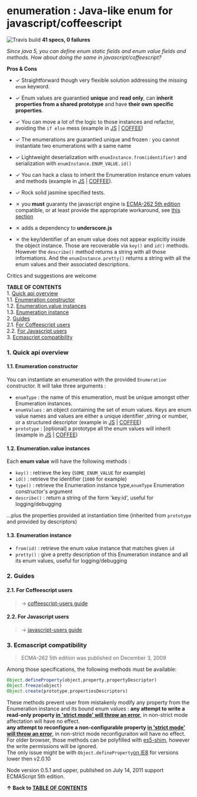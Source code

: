 <a name="top"></a>
enumeration : Java-like enum for javascript/coffeescript  
=========================================================
![Travis build](https://travis-ci.org/sveinburne/enumeration.svg?branch=master) 
**41 specs, 0 failures**

*Since java 5, you can define enum static fields and enum value fields and methods. 
How about doing the same in javascript/coffeescript?*  

**Pros & Cons**
- ✓ Straightforward though very flexible solution addressing the missing `enum` keyword.  
- ✓ Enum values are guarantied **unique** and **read only**, can **inherit properties from a shared prototype** and have **their own specific properties**.  
- ✓ You can move a lot of the logic to those instances and refactor, avoiding the `if else` mess  (example in [JS](JS.GUIDE.MD##refactoring) | [COFFEE](COFFEE.GUIDE.MD##refactoring)) 
- ✓ The enumerations are guarantied unique and frozen : you cannot instantiate two enumerations with a same name    
- ✓ Lightweight deserialization with `enumInstance.from(identifier)` and serialization with `enumInstance.ENUM_VALUE.id()`  
- ✓ You can hack a class to inherit the Enumeration instance enum values and methods (example in [JS](JS.GUIDE.MD#hackdaclassincorporateaspublicclassfields) | [COFFEE](COFFEE.GUIDE.MD#hackdaclassincorporateaspublicclassfields)).  
- ✓ Rock solid jasmine specified tests. 

- ✗ you **must** guaranty the javascript engine is [ECMA-262 5th edition](https://people.mozilla.org/~jorendorff/es5.html) compatible, or at least provide the appropriate workaround, see [this section](#ecmascript)
- ✗ adds a dependency to **underscore.js**  
- ✗ the key/identifier of an enum value does not appear explicitly inside the object instance. Those are recoverable via `key()` and `id()` methods. However the `describe()` method returns a string with all those informations. And the `enumInstance.pretty()` returns a string with all the enum values and their associated descriptions.  
 
Critics and suggestions are welcome

<a name="toc"></a>
**TABLE OF CONTENTS**  
1\.  [Quick api overview](#quickapioverview)  
1.1\.  [Enumeration constructor](#enumerationconstructor)  
1.2\.  [Enumeration.value instances](#enumeration.valueinstances)  
1.3\.  [Enumeration instance](#enumerationinstance)  
2\.  [Guides](#guides)  
2.1\.  [For Coffeescript users](#forcoffeescriptusers)  
2.2\.  [For Javascript users](#forjavascriptusers)  
3\.  [Ecmascript compatibility](#ecmascriptcompatibility)  

<a name="quickapioverview"></a>

### 1\. Quick api overview
<a name="enumerationconstructor"></a>

#### 1.1\. Enumeration constructor
You can instantiate an enumeration with the provided `Enumeration` constructor. It will take three arguments :
- `enumType` : the name of this enumeration, must be unique amongst other Enumeration instances.
- `enumValues` : an object containing the set of enum values. Keys are enum value names and values are either a unique identifier 
,string or number, or a structured descriptor (example in [JS](JS.GUIDE.MD#usemorecomplexenumdescriptors) | [COFFEE](COFFEE.GUIDE.MD#usemorecomplexenumdescriptors)) 
- `prototype` : [optional] a prototype all the enum values will inherit (example in [JS](JS.GUIDE.MD#aprototypeforenumvalues) | [COFFEE](COFFEE.GUIDE.MD#aprototypeforenumvalues))

<a name="enumeration.valueinstances"></a>

#### 1.2\. Enumeration.value instances
Each **enum value** will have the following methods :
- `key()`      : retrieve the key (`SOME_ENUM_VALUE` for example)
- `id()`       : retrieve the identifier (`1000` for example)
- `type()`     : retrieve the Enumeration instance type,`enumType` Enumeration constructor's argument
- `describe()` : return a string of the form 'key:id', useful for logging/debugging  

 ...plus the properties provided at instantiation time (inherited from `prototype` and provided by descriptors)

<a name="enumerationinstance"></a>

#### 1.3\. Enumeration instance
- `from(id)`  : retrieve the enum value instance that matches given `id`  
- `pretty()`  : give a pretty description of this Enumeration instance and all its enum values, useful for logging/debugging  
 
<a name="guides"></a>

### 2\. Guides
<a name="forcoffeescriptusers"></a>

#### 2.1\. For Coffeescript users
> → [coffeescript-users guide](COFFEE.GUIDE.MD#top)  
<a name="forjavascriptusers"></a>

#### 2.2\. For Javascript users
> → [javascript-users guide](JS.GUIDE.MD#top)  

<a name="ecmascript"></a>
<a name="ecmascriptcompatibility"></a>

### 3\. Ecmascript compatibility

> ECMA-262 5th edition was published on December 3, 2009 

Among those specifications, the following methods must be available:
```javascript
Object.defineProperty(object,property,propertyDescriptor)
Object.freeze(object)
Object.create(prototype,propertiesDescriptors)
```
These methods prevent user from mistakenly modify any property from the Enumeration instance and its bound enum values : 
**any attempt to write a read-only property [in 'strict mode' will throw an error](http://www.w3schools.com/js/js_strict.asp)**, in non-strict mode affectation will have no effect.   
**any attempt to reconfigure a non-configurable property [in 'strict mode' will throw an error](http://www.w3schools.com/js/js_strict.asp)**, in non-strict mode reconfiguraiton will have no effect.   
For older browser, those methods can be polyfilled with [es5-shim](https://github.com/es-shims/es5-shim), however the write permissions will be ignored.   
The only issue might be with `Object.defineProperty`[on IE8](https://github.com/es-shims/es5-shim/issues/5) for versions lower then v2.0.10  

Node version 0.5.1 and upper, published on July 14,  2011 support ECMAScript 5th edition.  

**↑ Back to [TABLE OF CONTENTS](#toc)**  
